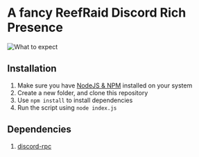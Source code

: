 # A fancy ReefRaid Discord Rich Presence 
![What to expect](https://cdn.reefraid.com/rp.png)

## Installation
1. Make sure you have [NodeJS & NPM](https://nodejs.org/en/download/) installed on your system
2. Create a new folder, and clone this repository
3. Use `npm install` to install dependencies
4. Run the script using `node index.js`

## Dependencies
1. [discord-rpc](https://github.com/discord/discord-rpc)
